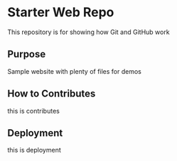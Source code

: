 # Starter Web Repo

This repository is for showing how Git and GitHub work


## Purpose

Sample website with plenty of files for demos

## How to Contributes

this is contributes

## Deployment

this is deployment